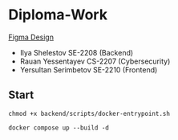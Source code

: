 # Diploma-Work

[Figma Design](https://www.figma.com/design/91HGjKuHYSnXdFQjz3InLd/Diploma-Work?node-id=1-2&t=MkKlurfXPVnWbLZZ-1)

- Ilya Shelestov SE-2208 (Backend)
- Rauan Yessentayev CS-2207 (Cybersecurity)
- Yersultan Serimbetov SE-2210 (Frontend)

## Start
```
chmod +x backend/scripts/docker-entrypoint.sh

docker compose up --build -d
```
